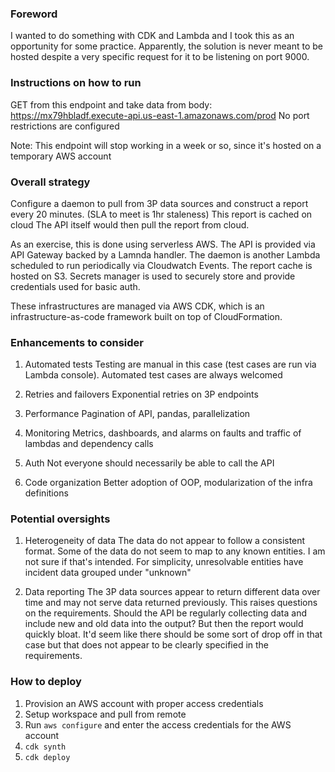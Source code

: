 ### Foreword
I wanted to do something with CDK and Lambda and I took this as an opportunity for some practice. Apparently, the solution is never meant to be hosted despite a very specific request for it to be listening on port 9000.

### Instructions on how to run
GET from this endpoint and take data from body: https://mx79hbladf.execute-api.us-east-1.amazonaws.com/prod
No port restrictions are configured

Note: This endpoint will stop working in a week or so, since it's hosted on a temporary AWS account

### Overall strategy
Configure a daemon to pull from 3P data sources and construct a report every 20 minutes. (SLA to meet is 1hr staleness)
This report is cached on cloud
The API itself would then pull the report from cloud.

As an exercise, this is done using serverless AWS. The API is provided via API Gateway backed by a Lamnda handler. The daemon is another Lambda scheduled to run periodically via Cloudwatch Events. The report cache is hosted on S3. Secrets manager is used to securely store and provide credentials used for basic auth.

These infrastructures are managed via AWS CDK, which is an infrastructure-as-code framework built on top of CloudFormation.

### Enhancements to consider
1. Automated tests
Testing are manual in this case (test cases are run via Lambda console). Automated test cases are always welcomed

2. Retries and failovers
Exponential retries on 3P endpoints

3. Performance
Pagination of API, pandas, parallelization

4. Monitoring
Metrics, dashboards, and alarms on faults and traffic of lambdas and dependency calls

5. Auth
Not everyone should necessarily be able to call the API

6. Code organization
Better adoption of OOP, modularization of the infra definitions

### Potential oversights
1. Heterogeneity of data
The data do not appear to follow a consistent format. Some of the data do not seem to map to any known entities. I am not sure if that's intended. For simplicity, unresolvable entities have incident data grouped under "unknown"

2. Data reporting
The 3P data sources appear to return different data over time and may not serve data returned previously. This raises questions on the requirements. Should the API be regularly collecting data and include new and old data into the output? But then the report would quickly bloat. It'd seem like there should be some sort of drop off in that case but that does not appear to be clearly specified in the requirements.

### How to deploy
1. Provision an AWS account with proper access credentials
2. Setup workspace and pull from remote
3. Run `aws configure` and enter the access credentials for the AWS account
4. `cdk synth`
5. `cdk deploy`
